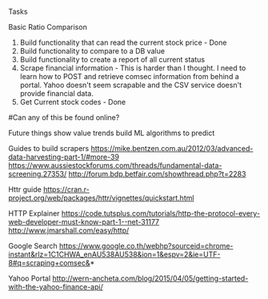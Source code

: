 Tasks

Basic Ratio Comparison
1. Build functionality that can read the current stock price - Done
2. Build functionality to compare to a DB value
3. Build functionality to create a report of all current status
4. Scrape financial information  - This is harder than I thought. I need to learn how to POST and retrieve comsec information from behind a portal. Yahoo doesn't seem scrapable and the CSV service doesn't provide financial data.
5. Get Current stock codes - Done

#Can any of this be found online?

Future things
show value trends
build ML algorithms to predict


Guides to build scrapers
https://mike.bentzen.com.au/2012/03/advanced-data-harvesting-part-1/#more-39
https://www.aussiestockforums.com/threads/fundamental-data-screening.27353/
http://forum.bdp.betfair.com/showthread.php?t=2283

Httr guide
https://cran.r-project.org/web/packages/httr/vignettes/quickstart.html

HTTP Explainer
https://code.tutsplus.com/tutorials/http-the-protocol-every-web-developer-must-know-part-1--net-31177
http://www.jmarshall.com/easy/http/

Google Search
https://www.google.co.th/webhp?sourceid=chrome-instant&rlz=1C1CHWA_enAU538AU538&ion=1&espv=2&ie=UTF-8#q=scraping+comsec&*

Yahoo Portal
http://wern-ancheta.com/blog/2015/04/05/getting-started-with-the-yahoo-finance-api/
